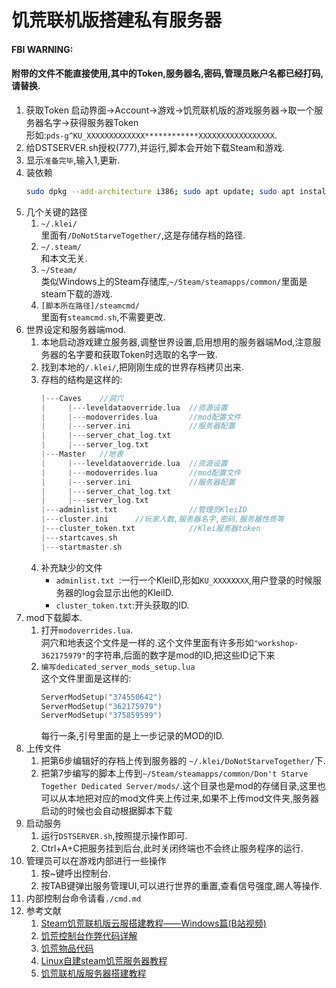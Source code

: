 饥荒联机版搭建私有服务器
================
#### FBI WARNING:
#### 附带的文件不能直接使用,其中的Token,服务器名,密码,管理员账户名都已经打码,请替换.


1. 获取Token
   启动界面->Account->游戏->饥荒联机版的游戏服务器->取一个服务器名字->获得服务器Token<br>
   形如:`pds-g^KU_XXXXXXXXXXXXX************XXXXXXXXXXXXXXXXX`.<br>
2. 给DSTSERVER.sh授权(777),并运行,脚本会开始下载Steam和游戏.<br>
3. 显示`准备完毕`,输入1,更新.<br>
4. 装依赖
   ``` bash
   sudo dpkg --add-architecture i386; sudo apt update; sudo apt install mailutils postfix curl wget file tar bzip2 gzip unzip bsdmainutils python util-linux ca-certificates binutils bc jq tmux lib32gcc1 libstdc++6 libstdc++6:i386 libcurl4-gnutls-dev:i386
   ```
5. 几个关键的路径
   1. `~/.klei/`<br>
    里面有`/DoNotStarveTogether/`,这是存储存档的路径.<br>
   2. `~/.steam/`<br>
    和本文无关.<br>
   3. `~/Steam/`<br>
    类似Windows上的Steam存储库,`~/Steam/steamapps/common/`里面是steam下载的游戏.<br>
   4. `[脚本所在路径]/steamcmd/`<br>
    里面有`steamcmd.sh`,不需要更改.<br>
6. 世界设定和服务器端mod.<br>
    1. 本地启动游戏建立服务器,调整世界设置,启用想用的服务器端Mod,注意服务器的名字要和获取Token时选取的名字一致.<br>
    2. 找到本地的`/.klei/`,把刚刚生成的世界存档拷贝出来.<br>
    3. 存档的结构是这样的:
        ```C
        |---Caves    //洞穴
        |     |---leveldataoverride.lua  //资源设置
        |     |---modoverrides.lua       //mod配置文件
        |     |---server.ini             //服务器配置
        |     |---server_chat_log.txt    
        |     |---server_log.txt
        |---Master   //地表
        |     |---leveldataoverride.lua  //资源设置
        |     |---modoverrides.lua       //mod配置文件
        |     |---server.ini             //服务器配置
        |     |---server_chat_log.txt
        |     |---server_log.txt
        |---adminlist.txt                //管理员KleiID
        |---cluster.ini      //玩家人数,服务器名字,密码,服务器性质等
        |---cluster_token.txt            //Klei服务器token
        |---startcaves.sh
        |---startmaster.sh
        ```
    4. 补充缺少的文件<br>
       * `adminlist.txt `:一行一个KleiID,形如`KU_XXXXXXXX`,用户登录的时候服务器的log会显示出他的KleiID.<br>
       * `cluster_token.txt`:开头获取的ID.<br>
7. mod下载脚本.<br>
   1. 打开`modoverrides.lua`.<br>
   洞穴和地表这个文件是一样的.这个文件里面有许多形如`"workshop-362175979"`的字符串,后面的数字是mod的ID,把这些ID记下来<br>
   1. `编写dedicated_server_mods_setup.lua`<br>
        这个文件里面是这样的:<br>
        ```lua
        ServerModSetup("374550642")     
        ServerModSetup("362175979")
        ServerModSetup("375859599")
        ```
        每行一条,引号里面的是上一步记录的MOD的ID.<br>
8. 上传文件
   1. 把第6步编辑好的存档上传到服务器的 `~/.klei/DoNotStarveTogether/`下.<br>
   2. 把第7步编写的脚本上传到`~/Steam/steamapps/common/Don't Starve Together Dedicated Server/mods/`.这个目录也是mod的存储目录,这里也可以从本地把对应的mod文件夹上传过来,如果不上传mod文件夹,服务器启动的时候也会自动根据脚本下载<br>
9. 启动服务
   1.  运行`DSTSERVER.sh`,按照提示操作即可.<br>
   2.  Ctrl+A+C把服务挂到后台,此时关闭终端也不会终止服务程序的运行.<br>
10. 管理员可以在游戏内部进行一些操作
    1.  按~键呼出控制台.<br>
    2.  按TAB键弹出服务管理UI,可以进行世界的重置,查看信号强度,踢人等操作.<br>
11. 内部控制台命令请看`./cmd.md`
12. 参考文献
    1. [Steam饥荒联机版云服搭建教程——Windows篇(B站视频)](https://www.bilibili.com/video/av45215129)
    2. [饥荒控制台作弊代码详解](https://mp.weixin.qq.com/s?src=3&timestamp=1579666176&ver=1&signature=NLoaZYHWg8B7pynVt73S3io*r5ZeSlikBnYUjITkt2J3bwSz0zixejZREEwB6ycd-vCFJ137qSitE-dwxcyEQtnSh7J3i5Vn0870JbzjmIoMPztWzNl5UBJdmOu3peZqoq671oEtProYXqY9Su1KxNwM9nxHG6G-j*4NpkSiQHI=)
    3. [饥荒物品代码](https://pc.tgbus.com/xinde_181/94484/)
    4. [Linux自建steam饥荒服务器教程](https://blog.csdn.net/qq_35543890/article/details/81257937)
    5. [饥荒联机版服务器搭建教程](https://www.jianshu.com/p/440d64cd3ac4)